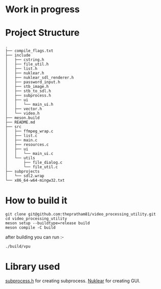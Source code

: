 # Work in progress

# Project Structure

```
.
├── compile_flags.txt
├── include
│   ├── cstring.h
│   ├── file_util.h
│   ├── list.h
│   ├── nuklear.h
│   ├── nuklear_sdl_renderer.h
│   ├── password_input.h
│   ├── stb_image.h
│   ├── stb_to_sdl.h
│   ├── subprocess.h
│   ├── ui
│   │   └── main_ui.h
│   ├── vector.h
│   └── video.h
├── meson.build
├── README.md
├── src
│   ├── ffmpeg_wrap.c
│   ├── list.c
│   ├── main.c
│   ├── resources.c
│   ├── ui
│   │   └── main_ui.c
│   └── utils
│       ├── file_dialog.c
│       └── file_util.c
├── subprojects
│   └── sdl2.wrap
└── x86_64-w64-mingw32.txt
```

# How to build it 

```
git clone git@github.com:thepratham81/video_processing_utility.git
cd video_processing_utility
meson setup --buildtype=release build
meson compile -C build
```
after building you can run :-

```
./build/vpu
```

# Library used

[subprocess.h](https://github.com/sheredom/subprocess.h) for creating subprocess.
[Nuklear](https://github.com/Immediate-Mode-UI/Nuklear) for creating GUI.
